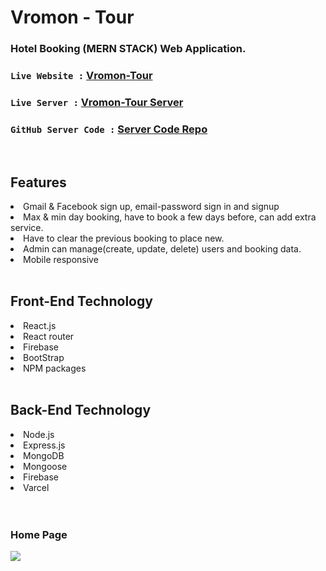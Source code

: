 # Vromon - Tour
### Hotel Booking (MERN STACK) Web Application.


### `Live Website :` [Vromon-Tour](https://vromon-tour.vercel.app/)
### `Live Server :` [Vromon-Tour Server](https://secure-scrubland-67511.herokuapp.com/)
### `GitHub Server Code :` [Server Code Repo](https://github.com/smn-riaz/vromon-tour-server)

<br>
<h2>Features</h2>
<li>Gmail & Facebook sign up, email-password sign in and signup</li>
<li>Max & min day booking, have to book a few days before, can add extra service.</li>
<li>Have to clear the previous booking to place new.</li>
<li>Admin can manage(create, update, delete) users and booking data.</li>
<li>Mobile responsive</li>

<br>

<h2>Front-End Technology</h2>
<li>React.js</li>
<li>React router</li>
<li>Firebase</li>
<li>BootStrap</li>
<li>NPM packages</li>
<br>

<h2>Back-End Technology</h2>
<li>Node.js</li>
<li>Express.js</li>
<li>MongoDB</li>
<li>Mongoose</li>
<li>Firebase</li>
<li>Varcel</li>
<br><br>

<h3>Home Page</h3>
<img src="https://user-images.githubusercontent.com/76748226/208016769-b3af3510-1b63-452f-9ee9-533d4100b3c4.jpg" />

